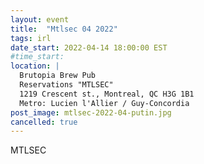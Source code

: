 ```yaml
---
layout: event
title:  "Mtlsec 04 2022"
tags: irl
date_start: 2022-04-14 18:00:00 EST
#time_start:
location: |
  Brutopia Brew Pub
  Reservations "MTLSEC"
  1219 Crescent st., Montreal, QC H3G 1B1
  Metro: Lucien l'Allier / Guy-Concordia
post_image: mtlsec-2022-04-putin.jpg
cancelled: true
---
```

MTLSEC
